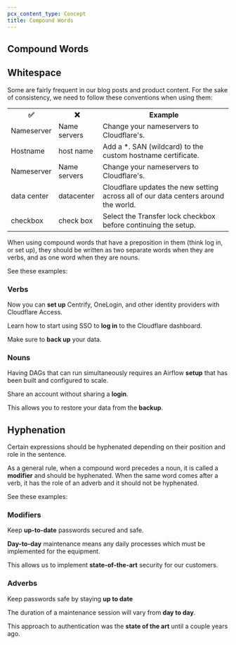 ```yaml
---
pcx_content_type: Concept
title: Compound Words
---
```


## Compound Words

## Whitespace

Some are fairly frequent in our blog posts and product content. For the sake of consistency, we need to follow these conventions when using them:

<table>
  <tr>
    <th style="width:20%">✅</th>
    <th style="width:20%">❌</th>
    <th>Example</th>
  </tr>
  <tr>
    <td>Nameserver</td>
    <td>Name servers</td>
    <td>Change your nameservers to Cloudflare's.</td>
  </tr>
  <tr>
    <td>Hostname</td>
    <td>host name</td>
    <td>Add a *. SAN (wildcard) to the custom hostname certificate.</td>
  </tr>
  <tr>
    <td>Nameserver</td>
    <td>Name servers</td>
    <td>Change your nameservers to Cloudflare's.</td>
  </tr>
  <tr>
    <td>data center</td>
    <td>datacenter</td>
    <td>Cloudflare updates the new setting across all of our data centers around the world.</td>
  </tr>
  <tr>
    <td>checkbox</td>
    <td>check box</td>
    <td>Select the Transfer lock checkbox before continuing the setup.</td>
  </tr>
</table>

When using compound words that have a preposition in them (think log in, or set up), they should be written as two separate words when they are verbs, and as one word when they are nouns.

See these examples:

### Verbs

Now you can **set up** Centrify, OneLogin, and other identity providers with Cloudflare Access.

Learn how to start using SSO to **log in** to the Cloudflare dashboard. 

Make sure to **back up** your data.

### Nouns

Having DAGs that can run simultaneously requires an Airflow **setup** that has been built and configured to scale.

Share an account without sharing a **login**.

This allows you to restore your data from the **backup**.

## Hyphenation 

Certain expressions should be hyphenated depending on their position and role in the sentence.

As a general rule, when a compound word precedes a noun, it is called a **modifier** and should be hyphenated.
When the same word comes after a verb, it has the role of an adverb and it should not be hyphenated.

See these examples:

### Modifiers

Keep **up-to-date** passwords secured and safe.

**Day-to-day** maintenance means any daily processes which must be implemented for the equipment.

This allows us to implement **state-of-the-art** security for our customers.

### Adverbs

Keep passwords safe by staying **up to date**

The duration of a maintenance session will vary from **day to day**.

This approach to authentication was the **state of the art** until a couple years ago.
